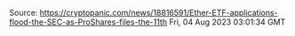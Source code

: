 Source: https://cryptopanic.com/news/18816591/Ether-ETF-applications-flood-the-SEC-as-ProShares-files-the-11th
Fri, 04 Aug 2023 03:01:34 GMT
